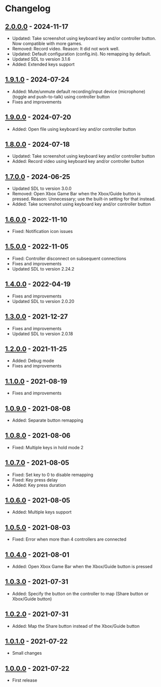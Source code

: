# Changelog

## [2.0.0.0] - 2024-11-17
- Updated: Take screenshot using keyboard key and/or controller button. Now compatible with more games.
- Removed: Record video. Reason: It did not work well.
- Updated: Default configuration (config.ini). No remapping by default.
- Updated SDL to version 3.1.6
- Added: Extended keys support

## [1.9.1.0] - 2024-07-24
- Added: Mute/unmute default recording/input device (microphone) (toggle and push-to-talk) using controller button
- Fixes and improvements

## [1.9.0.0] - 2024-07-20
- Added: Open file using keyboard key and/or controller button

## [1.8.0.0] - 2024-07-18
- Updated: Take screenshot using keyboard key and/or controller button
- Added: Record video using keyboard key and/or controller button

## [1.7.0.0] - 2024-06-25
- Updated SDL to version 3.0.0
- Removed: Open Xbox Game Bar when the Xbox/Guide button is pressed. Reason: Unnecessary; use the built-in setting for that instead.
- Added: Take screenshot using keyboard key and/or controller button

## [1.6.0.0] - 2022-11-10
- Fixed: Notification icon issues

## [1.5.0.0] - 2022-11-05
- Fixed: Controller disconnect on subsequent connections
- Fixes and improvements
- Updated SDL to version 2.24.2

## [1.4.0.0] - 2022-04-19
- Fixes and improvements
- Updated SDL to version 2.0.20

## [1.3.0.0] - 2021-12-27
- Fixes and improvements
- Updated SDL to version 2.0.18

## [1.2.0.0] - 2021-11-25
- Added: Debug mode
- Fixes and improvements

## [1.1.0.0] - 2021-08-19
- Fixes and improvements

## [1.0.9.0] - 2021-08-08
- Added: Separate button remapping

## [1.0.8.0] - 2021-08-06
- Fixed: Multiple keys in hold mode 2

## [1.0.7.0] - 2021-08-05
- Fixed: Set key to 0 to disable remapping
- Fixed: Key press delay
- Added: Key press duration

## [1.0.6.0] - 2021-08-05
- Added: Multiple keys support

## [1.0.5.0] - 2021-08-03
- Fixed: Error when more than 4 controllers are connected

## [1.0.4.0] - 2021-08-01
- Added: Open Xbox Game Bar when the Xbox/Guide button is pressed

## [1.0.3.0] - 2021-07-31
- Added: Specify the button on the controller to map (Share button or Xbox/Guide button)

## [1.0.2.0] - 2021-07-31
- Added: Map the Share button instead of the Xbox/Guide button

## [1.0.1.0] - 2021-07-22
- Small changes

## [1.0.0.0] - 2021-07-22
- First release

[2.0.0.0]: https://github.com/Adam777Z/xbox-controller-button-remapper/releases/tag/2.0.0.0
[1.9.1.0]: https://github.com/Adam777Z/xbox-controller-button-remapper/releases/tag/1.9.1.0
[1.9.0.0]: https://github.com/Adam777Z/xbox-controller-button-remapper/releases/tag/1.9.0.0
[1.8.0.0]: https://github.com/Adam777Z/xbox-controller-button-remapper/releases/tag/1.8.0.0
[1.7.0.0]: https://github.com/Adam777Z/xbox-controller-button-remapper/releases/tag/1.7.0.0
[1.6.0.0]: https://github.com/Adam777Z/xbox-controller-button-remapper/releases/tag/1.6.0.0
[1.5.0.0]: https://github.com/Adam777Z/xbox-controller-button-remapper/releases/tag/1.5.0.0
[1.4.0.0]: https://github.com/Adam777Z/xbox-controller-button-remapper/releases/tag/1.4.0.0
[1.3.0.0]: https://github.com/Adam777Z/xbox-controller-button-remapper/releases/tag/1.3.0.0
[1.2.0.0]: https://github.com/Adam777Z/xbox-controller-button-remapper/releases/tag/1.2.0.0
[1.1.0.0]: https://github.com/Adam777Z/xbox-controller-button-remapper/releases/tag/1.1.0.0
[1.0.9.0]: https://github.com/Adam777Z/xbox-controller-button-remapper/releases/tag/1.0.9.0
[1.0.8.0]: https://github.com/Adam777Z/xbox-controller-button-remapper/releases/tag/1.0.8.0
[1.0.7.0]: https://github.com/Adam777Z/xbox-controller-button-remapper/releases/tag/1.0.7.0
[1.0.6.0]: https://github.com/Adam777Z/xbox-controller-button-remapper/releases/tag/1.0.6.0
[1.0.5.0]: https://github.com/Adam777Z/xbox-controller-button-remapper/releases/tag/1.0.5.0
[1.0.4.0]: https://github.com/Adam777Z/xbox-controller-button-remapper/releases/tag/1.0.4.0
[1.0.3.0]: https://github.com/Adam777Z/xbox-controller-button-remapper/releases/tag/1.0.3.0
[1.0.2.0]: https://github.com/Adam777Z/xbox-controller-button-remapper/releases/tag/1.0.2.0
[1.0.1.0]: https://github.com/Adam777Z/xbox-controller-button-remapper/releases/tag/1.0.1.0
[1.0.0.0]: https://github.com/Adam777Z/xbox-controller-button-remapper/releases/tag/1.0.0.0